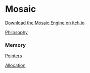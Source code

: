 # Mosaic

[Download the Mosaic Engine on itch.io](https://etalgames.itch.io/mosaic)

[Philosophy](https://github.com/pce1991/MosaicBook/blob/main/philosophy.md)

### Memory

[Pointers](https://github.com/pce1991/MosaicBook/blob/main/pointers.md)

[Allocation](https://github.com/pce1991/MosaicBook/blob/main/allocation.md)

